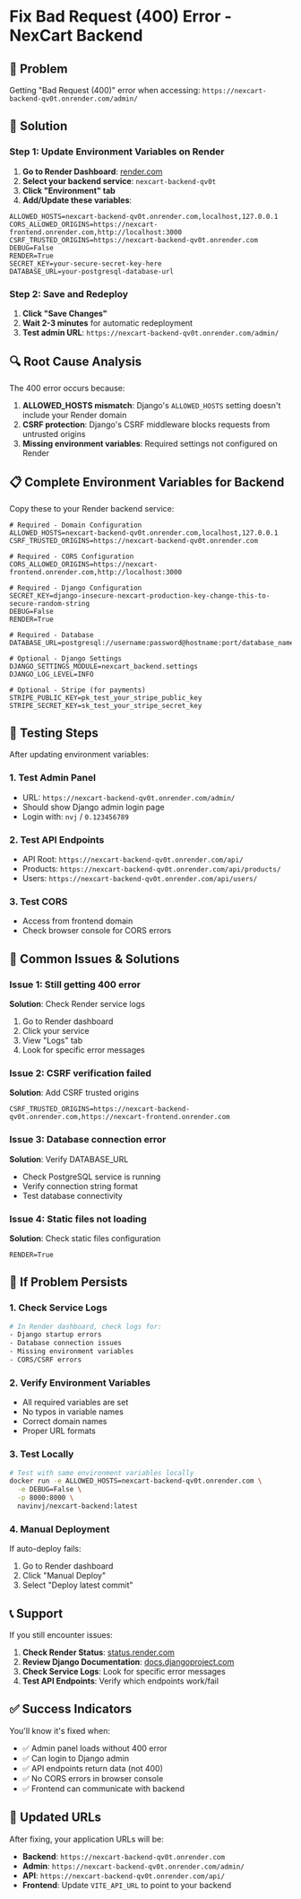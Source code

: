 # Fix Bad Request (400) Error - NexCart Backend

## 🚨 Problem
Getting "Bad Request (400)" error when accessing:
`https://nexcart-backend-qv0t.onrender.com/admin/`

## 🔧 Solution

### Step 1: Update Environment Variables on Render

1. **Go to Render Dashboard**: [render.com](https://render.com)
2. **Select your backend service**: `nexcart-backend-qv0t`
3. **Click "Environment" tab**
4. **Add/Update these variables**:

```env
ALLOWED_HOSTS=nexcart-backend-qv0t.onrender.com,localhost,127.0.0.1
CORS_ALLOWED_ORIGINS=https://nexcart-frontend.onrender.com,http://localhost:3000
CSRF_TRUSTED_ORIGINS=https://nexcart-backend-qv0t.onrender.com
DEBUG=False
RENDER=True
SECRET_KEY=your-secure-secret-key-here
DATABASE_URL=your-postgresql-database-url
```

### Step 2: Save and Redeploy

1. **Click "Save Changes"**
2. **Wait 2-3 minutes** for automatic redeployment
3. **Test admin URL**: `https://nexcart-backend-qv0t.onrender.com/admin/`

## 🔍 Root Cause Analysis

The 400 error occurs because:

1. **ALLOWED_HOSTS mismatch**: Django's `ALLOWED_HOSTS` setting doesn't include your Render domain
2. **CSRF protection**: Django's CSRF middleware blocks requests from untrusted origins
3. **Missing environment variables**: Required settings not configured on Render

## 📋 Complete Environment Variables for Backend

Copy these to your Render backend service:

```env
# Required - Domain Configuration
ALLOWED_HOSTS=nexcart-backend-qv0t.onrender.com,localhost,127.0.0.1
CSRF_TRUSTED_ORIGINS=https://nexcart-backend-qv0t.onrender.com

# Required - CORS Configuration
CORS_ALLOWED_ORIGINS=https://nexcart-frontend.onrender.com,http://localhost:3000

# Required - Django Configuration
SECRET_KEY=django-insecure-nexcart-production-key-change-this-to-secure-random-string
DEBUG=False
RENDER=True

# Required - Database
DATABASE_URL=postgresql://username:password@hostname:port/database_name

# Optional - Django Settings
DJANGO_SETTINGS_MODULE=nexcart_backend.settings
DJANGO_LOG_LEVEL=INFO

# Optional - Stripe (for payments)
STRIPE_PUBLIC_KEY=pk_test_your_stripe_public_key
STRIPE_SECRET_KEY=sk_test_your_stripe_secret_key
```

## 🧪 Testing Steps

After updating environment variables:

### 1. Test Admin Panel
- URL: `https://nexcart-backend-qv0t.onrender.com/admin/`
- Should show Django admin login page
- Login with: `nvj` / `0.123456789`

### 2. Test API Endpoints
- API Root: `https://nexcart-backend-qv0t.onrender.com/api/`
- Products: `https://nexcart-backend-qv0t.onrender.com/api/products/`
- Users: `https://nexcart-backend-qv0t.onrender.com/api/users/`

### 3. Test CORS
- Access from frontend domain
- Check browser console for CORS errors

## 🚨 Common Issues & Solutions

### Issue 1: Still getting 400 error
**Solution**: Check Render service logs
1. Go to Render dashboard
2. Click your service
3. View "Logs" tab
4. Look for specific error messages

### Issue 2: CSRF verification failed
**Solution**: Add CSRF trusted origins
```env
CSRF_TRUSTED_ORIGINS=https://nexcart-backend-qv0t.onrender.com,https://nexcart-frontend.onrender.com
```

### Issue 3: Database connection error
**Solution**: Verify DATABASE_URL
- Check PostgreSQL service is running
- Verify connection string format
- Test database connectivity

### Issue 4: Static files not loading
**Solution**: Check static files configuration
```env
RENDER=True
```

## 🔄 If Problem Persists

### 1. Check Service Logs
```bash
# In Render dashboard, check logs for:
- Django startup errors
- Database connection issues
- Missing environment variables
- CORS/CSRF errors
```

### 2. Verify Environment Variables
- All required variables are set
- No typos in variable names
- Correct domain names
- Proper URL formats

### 3. Test Locally
```bash
# Test with same environment variables locally
docker run -e ALLOWED_HOSTS=nexcart-backend-qv0t.onrender.com \
  -e DEBUG=False \
  -p 8000:8000 \
  navinvj/nexcart-backend:latest
```

### 4. Manual Deployment
If auto-deploy fails:
1. Go to Render dashboard
2. Click "Manual Deploy"
3. Select "Deploy latest commit"

## 📞 Support

If you still encounter issues:

1. **Check Render Status**: [status.render.com](https://status.render.com)
2. **Review Django Documentation**: [docs.djangoproject.com](https://docs.djangoproject.com)
3. **Check Service Logs**: Look for specific error messages
4. **Test API Endpoints**: Verify which endpoints work/fail

## ✅ Success Indicators

You'll know it's fixed when:
- ✅ Admin panel loads without 400 error
- ✅ Can login to Django admin
- ✅ API endpoints return data (not 400)
- ✅ No CORS errors in browser console
- ✅ Frontend can communicate with backend

## 🔗 Updated URLs

After fixing, your application URLs will be:
- **Backend**: `https://nexcart-backend-qv0t.onrender.com`
- **Admin**: `https://nexcart-backend-qv0t.onrender.com/admin/`
- **API**: `https://nexcart-backend-qv0t.onrender.com/api/`
- **Frontend**: Update `VITE_API_URL` to point to your backend
